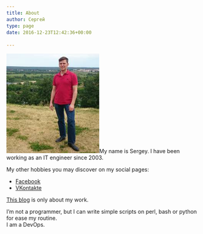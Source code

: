 ```yaml
---
title: About
author: Сергей
type: page
date: 2016-12-23T12:42:36+00:00

---
```

<a href="/wp-content/uploads/2016/02/DSC_0111.jpg" target="_blank" rel="attachment"><img loading="lazy" decoding="async" class="alignleft wp-image-37" src="/wp-content/uploads/2016/02/DSC_0111.jpg" alt="Sergey Sokolov" width="242" height="260" /></a>My name is Sergey. I have been working as an IT engineer since 2003.

My other hobbies you may discover on my social pages:

  * <a href="https://www.facebook.com/sassokol" target="_blank">Facebook</a>
  * <a href="https://vk.com/gurudeep" target="_blank">VKontakte</a>

[This blog][1] is only about my work. 

I&#8217;m not a programmer, but I can write simple scripts on perl, bash or python for ease my routine.  
I am a DevOps.

 [1]: /